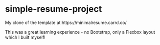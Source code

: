 # simple-resume-project

<p>My clone of the template at https://minimalresume.carrd.co/</p>

<p>This was a great learning experience - no Bootstrap, only a Flexbox layout which I built myself!</p>
